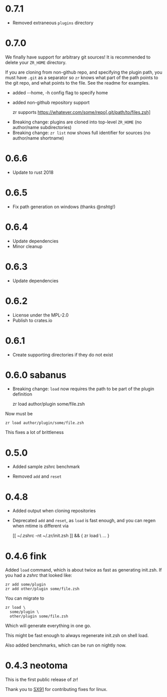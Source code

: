# 0.7.1

* Removed extraneous `plugins` directory

# 0.7.0

We finally have support for arbitrary git sources!
It is recommended to delete your `ZR_HOME` directory.

If you are cloning from non-github repo, and specifying the plugin path, you must have `.git` as a separator so `zr` knows what part of the path points to the git repo, and what points to the file.
See the readme for examples.

+ added --home, -h config flag to specify home
+ added non-github repository support

    zr supports https://whatever.com/some/repo[.git/path/to/files.zsh]

- Breaking change: plugins are cloned into top-level `ZR_HOME` (no author/name subdirectories)
- Breaking change: `zr list` now shows full identifier for sources (no author/name shortname)

# 0.6.6

+ Update to rust 2018

# 0.6.5

+ Fix path generation on windows (thanks @nshtg!)

# 0.6.4

+ Update dependencies
+ Minor cleanup

# 0.6.3

+ Update dependencies

# 0.6.2

+ License under the MPL-2.0
+ Publish to crates.io

# 0.6.1

+ Create supporting directories if they do not exist

# 0.6.0 sabanus

- Breaking change: `load` now requires the path to be part of the plugin definition

    zr load author/plugin some/file.zsh

Now must be

    zr load author/plugin/some/file.zsh

This fixes a lot of brittleness

# 0.5.0

+ Added sample zshrc benchmark
- Removed `add` and `reset`

# 0.4.8

+ Added output when cloning repositories
- Deprecated `add` and `reset`, as `load` is fast enough, and you can regen when mtime is different via

    [[ ~/.zshrc -nt ~/.zr/init.zsh ]] && { zr load \ ... }

# 0.4.6 fink

Added `load` command, which is about twice as fast as generating init.zsh.
If you had a *zshrc* that looked like:

    zr add some/plugin
    zr add other/plugin some/file.zsh

You can migrate to

    zr load \
      some/plugin \
      other/plugin some/file.zsh

Which will generate everything in one go.

This might be fast enough to always regenerate init.zsh on shell load.

Also added benchmarks, which can be run on nightly now.

# 0.4.3 neotoma

This is the first public release of zr!

Thank you to [SX91](https://github.com/SX91) for contributing fixes for linux.
